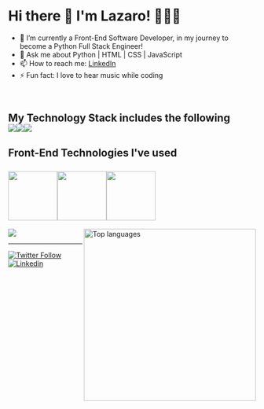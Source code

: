 # **Hi there 👋 I'm Lazaro! 👨🏻‍💻**

- 🌱 I’m currently a Front-End Software Developer, in my journey to become a Python Full Stack Engineer!
- 💬 Ask me about Python | HTML | CSS | JavaScript
- 📫 How to reach me: [LinkedIn](https://www.linkedin.com/in/lazaro-d-masot)
- ⚡ Fun fact: I love to hear music while coding
<br>

## My Technology Stack includes the following <br><img src="https://user-images.githubusercontent.com/116032611/226149156-623663f9-bf6e-49ef-8723-78722c7667ab.png"><img src="https://user-images.githubusercontent.com/116032611/226149337-e0a48358-103a-43b4-9457-ea97eeeed86a.png"><img src="https://user-images.githubusercontent.com/116032611/226149795-fa83c2ed-2a75-44cd-bd06-c7c41b7f0b03.png">
## Front-End Technologies I've used <br> <br><img style="height:100px" src="https://cdn.jsdelivr.net/gh/devicons/devicon/icons/html5/html5-plain-wordmark.svg" /><img style="height:100px" src="https://cdn.jsdelivr.net/gh/devicons/devicon/icons/css3/css3-plain-wordmark.svg" /><img style="height:100px" src="https://cdn.jsdelivr.net/gh/devicons/devicon/icons/javascript/javascript-plain.svg" />
<a href="https://github.com/lazaromasot">
  <img align="right" width="350" src="https://github-readme-stats.vercel.app/api/top-langs/?username=lazaromasot&layout=compact&theme=react" alt="Top languages" />
</a>
<img src="https://github-readme-stats.vercel.app/api?username=lazaromasot&&show_icons=true&title_color=ffffff&icon_color=bb2acf&text_color=daf7dc&bg_color=082032">
<hr>
<!-- Social Links With follower Counts -->
<a href="https://twitter.com/LazDMasotDev"><img alt="Twitter Follow" src="https://img.shields.io/twitter/follow/LazDMasotDev?label=Twitter!&style=for-the-badge&logo=twitter&color=1DA1F2"> </a><a href="https://www.linkedin.com/in/lazaro-d-masot/"><img alt="Linkedin" src="https://img.shields.io/static/v1?style=for-the-badge&logo=linkedin&label=Linkedin&message=29&color=blue">
